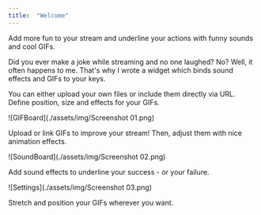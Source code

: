 ```yaml
---
title:  "Welcome"
---
```

Add more fun to your stream and underline your actions with funny sounds and cool GIFs.

Did you ever make a joke while streaming and no one laughed? No? Well, it often happens to me. That's why I wrote a widget which binds sound effects and GIFs to your keys. 

You can either upload your own files or include them directly via URL. Define position, size and effects for your GIFs.

![GIFBoard](./assets/img/Screenshot 01.png)

Upload or link GIFs to improve your stream! Then, adjust them with nice animation effects.

![SoundBoard](./assets/img/Screenshot 02.png)

Add sound effects to underline your success - or your failure.

![Settings](./assets/img/Screenshot 03.png)

Stretch and position your GIFs wherever you want.


